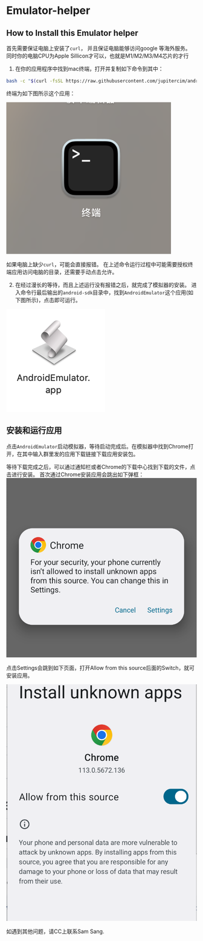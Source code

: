 # Emulator-helper

## How to Install this Emulator helper

首先需要保证电脑上安装了`curl`， 并且保证电脑能够访问google 等海外服务。
同时你的电脑CPU为Apple Sillicon才可以，也就是M1/M2/M3/M4芯片的才行

1. 在你的应用程序中找到mac终端，打开并复制如下命令到其中：
```bash
bash -c "$(curl -fsSL https://raw.githubusercontent.com/jupitercim/android-emulator-helper/refs/heads/main/sdksetup.sh)"
```

终端为如下图所示这个应用：

![](https://raw.githubusercontent.com/jupitercim/android-emulator-helper/refs/heads/main/pic/terms.png)

如果电脑上缺少`curl`，可能会直接报错。
在上述命令运行过程中可能需要授权终端应用访问电脑的目录，还需要手动点击允许。

2. 在经过漫长的等待，而且上述运行没有报错之后，就完成了模拟器的安装。
进入命令行最后输出的`android-sdk`目录中，找到`AndroidEmulator`这个应用(如下图所示)，点击即可运行。

![](https://raw.githubusercontent.com/jupitercim/android-emulator-helper/refs/heads/main/pic/emulator.png)


## 安装和运行应用
点击`AndroidEmulator`启动模拟器，等待启动完成后。在模拟器中找到Chrome打开，在其中输入群里发的应用下载链接下载应用安装包。

等待下载完成之后，可以通过通知栏或者Chrome的下载中心找到下载的文件，点击进行安装。
首次通过Chrome安装应用会跳出如下弹框：
![](https://raw.githubusercontent.com/jupitercim/android-emulator-helper/refs/heads/main/pic/secure_tip.png)

点击Settings会跳到如下页面，打开Allow from this source后面的Switch，就可安装应用。

![](https://raw.githubusercontent.com/jupitercim/android-emulator-helper/refs/heads/main/pic/unknow_app_set.png)

如遇到其他问题，请CC上联系Sam Sang.
